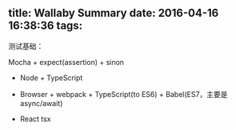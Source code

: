 title: Wallaby Summary
date: 2016-04-16 16:38:36
tags:
---

测试基础：

Mocha + expect(assertion) + sinon

- Node + TypeScript

- Browser + webpack + TypeScript(to ES6) + Babel(ES7，主要是 async/await)

- React tsx







